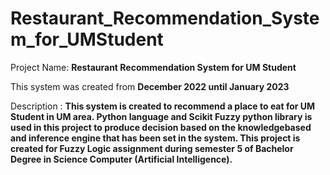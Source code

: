 # Restaurant_Recommendation_System_for_UMStudent

Project Name: **Restaurant Recommendation System for UM Student**

This system was created from **December 2022 until January 2023**

Description : **This system is created to recommend a place to eat for UM Student in UM area. Python language and Scikit Fuzzy python library is used in this project to produce decision based on the knowledgebased and inference engine that has been set in the system. This project is created for Fuzzy Logic assignment during semester 5 of Bachelor Degree in Science Computer (Artificial Intelligence).**
